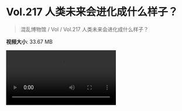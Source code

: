 # Vol.217 人类未来会进化成什么样子？

> 混乱博物馆 / Vol / Vol.217 人类未来会进化成什么样子？

**视频大小**: 33.67 MB

<div class="video"><video src="https://file.hsyhx.top/video/217.mp4" controls preload>🤔 您的浏览器不支持 video 标签</video></div>